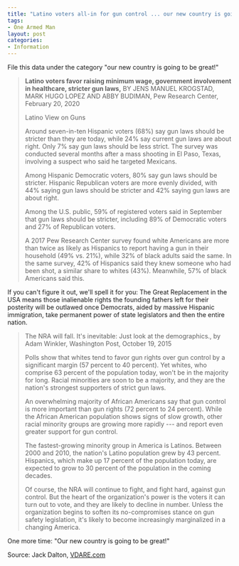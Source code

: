 ```yaml
---
title: "Latino voters all-in for gun control ... our new country is going to be great"
tags:
- One Armed Man
layout: post
categories:
- Information
---
```


File this data under the category "our new country is going to be great!"

> **Latino voters favor raising minimum wage, government involvement in healthcare, stricter gun laws,** BY JENS MANUEL KROGSTAD, MARK HUGO LOPEZ AND ABBY BUDIMAN, Pew Research Center, February 20, 2020
> 
> Latino View on Guns
> 
> Around seven-in-ten Hispanic voters (68%) say gun laws should be stricter than they are today, while 24% say current gun laws are about right. Only 7% say gun laws should be less strict. The survey was conducted several months after a mass shooting in El Paso, Texas, involving a suspect who said he targeted Mexicans.
> 
> Among Hispanic Democratic voters, 80% say gun laws should be stricter. Hispanic Republican voters are more evenly divided, with 44% saying gun laws should be stricter and 42% saying gun laws are about right.
> 
> Among the U.S. public, 59% of registered voters said in September that gun laws should be stricter, including 89% of Democratic voters and 27% of Republican voters.
> 
> A 2017 Pew Research Center survey found white Americans are more than twice as likely as Hispanics to report having a gun in their household (49% vs. 21%), while 32% of black adults said the same. In the same survey, 42% of Hispanics said they knew someone who had been shot, a similar share to whites (43%). Meanwhile, 57% of black Americans said this.

If you can't figure it out, we'll spell it for you: The Great Replacement in the USA means those inalienable rights the founding fathers left for their posterity will be outlawed once Democrats, aided by massive Hispanic immigration, take permanent power of state legislators and then the entire nation.

> The NRA will fall. It's inevitable: Just look at the demographics., by Adam Winkler, Washington Post, October 19, 2015
> 
> Polls show that whites tend to favor gun rights over gun control by a significant margin (57 percent to 40 percent). Yet whites, who comprise 63 percent of the population today, won't be in the majority for long. Racial minorities are soon to be a majority, and they are the nation's strongest supporters of strict gun laws.
> 
> An overwhelming majority of African Americans say that gun control is more important than gun rights (72 percent to 24 percent). While the African American population shows signs of slow growth, other racial minority groups are growing more rapidly --- and report even greater support for gun control.
> 
> The fastest-growing minority group in America is Latinos. Between 2000 and 2010, the nation's Latino population grew by 43 percent. Hispanics, which make up 17 percent of the population today, are expected to grow to 30 percent of the population in the coming decades.
> 
> Of course, the NRA will continue to fight, and fight hard, against gun control. But the heart of the organization's power is the voters it can turn out to vote, and they are likely to decline in number. Unless the organization begins to soften its no-compromises stance on gun safety legislation, it's likely to become increasingly marginalized in a changing America.

One more time: "Our new country is going to be great!"

Source: Jack Dalton, [VDARE.com](https://vdare.com/posts/latino-voters-all-in-for-gun-control-our-new-country-is-going-to-be-great)